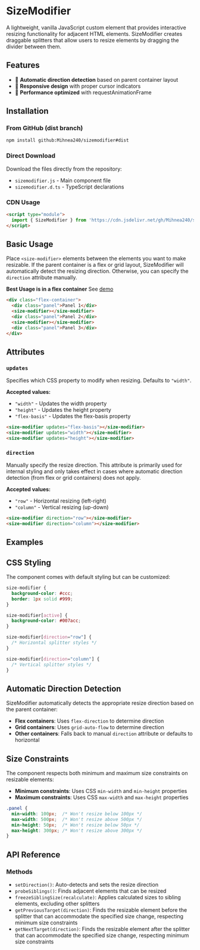 # SizeModifier

A lightweight, vanilla JavaScript custom element that provides interactive resizing functionality for adjacent HTML elements. SizeModifier creates draggable splitters that allow users to resize elements by dragging the divider between them.

## Features

- 🎨 **Automatic direction detection** based on parent container layout
- 📱 **Responsive design** with proper cursor indicators
- 🚀 **Performance optimized** with requestAnimationFrame

## Installation

### From GitHub (dist branch)
```bash
npm install github:Mihnea240/sizemodifier#dist
```

### Direct Download
Download the files directly from the repository:
- `sizemodifier.js` - Main component file
- `sizemodifier.d.ts` - TypeScript declarations

### CDN Usage
```html
<script type="module">
  import { SizeModifier } from 'https://cdn.jsdelivr.net/gh/Mihnea240/sizemodifier@dist/sizemodifier.js';
</script>
```



## Basic Usage

Place `<size-modifier>` elements between the elements you want to make resizable. If the parent container is a flex or grid layout, SizeModifier will automatically detect the resizing direction. Otherwise, you can specify the `direction` attribute manually.

**Best Usage is in a flex container**
See [demo](https://mihnea240.github.io/sizemodifier/example)

```html
<div class="flex-container">
  <div class="panel">Panel 1</div>
  <size-modifier></size-modifier>
  <div class="panel">Panel 2</div>
  <size-modifier></size-modifier>
  <div class="panel">Panel 3</div>
</div>
```

## Attributes

### `updates`

Specifies which CSS property to modify when resizing. Defaults to `"width"`.

**Accepted values:**
- `"width"` - Updates the width property
- `"height"` - Updates the height property  
- `"flex-basis"` - Updates the flex-basis property

```html
<size-modifier updates="flex-basis"></size-modifier>
<size-modifier updates="width"></size-modifier>
<size-modifier updates="height"></size-modifier>
```

### `direction`

Manually specify the resize direction. This attribute is primarily used for internal styling and only takes effect in cases where automatic direction detection (from flex or grid containers) does not apply.

**Accepted values:**
- `"row"` - Horizontal resizing (left-right)
- `"column"` - Vertical resizing (up-down)

```html
<size-modifier direction="row"></size-modifier>
<size-modifier direction="column"></size-modifier>
```

## Examples


## CSS Styling

The component comes with default styling but can be customized:

```css
size-modifier {
  background-color: #ccc;
  border: 1px solid #999;
}

size-modifier[active] {
  background-color: #007acc;
}

size-modifier[direction="row"] {
  /* Horizontal splitter styles */
}

size-modifier[direction="column"] {
  /* Vertical splitter styles */
}
```

## Automatic Direction Detection

SizeModifier automatically detects the appropriate resize direction based on the parent container:

- **Flex containers**: Uses `flex-direction` to determine direction
- **Grid containers**: Uses `grid-auto-flow` to determine direction  
- **Other containers**: Falls back to manual `direction` attribute or defaults to horizontal

## Size Constraints

The component respects both minimum and maximum size constraints on resizable elements:

- **Minimum constraints**: Uses CSS `min-width` and `min-height` properties
- **Maximum constraints**: Uses CSS `max-width` and `max-height` properties

```css
.panel {
  min-width: 100px;  /* Won't resize below 100px */
  max-width: 500px;  /* Won't resize above 500px */
  min-height: 50px;  /* Won't resize below 50px */
  max-height: 300px; /* Won't resize above 300px */
}
```

## API Reference

### Methods

- `setDirection()`: Auto-detects and sets the resize direction
- `probeSiblings()`: Finds adjacent elements that can be resized
- `freezeSiblingSize(recalculate)`: Applies calculated sizes to sibling elements, excluding other splitters
- `getPreviousTarget(direction)`: Finds the resizable element before the splitter that can accommodate the specified size change, respecting minimum size constraints
- `getNextTarget(direction)`: Finds the resizable element after the splitter that can accommodate the specified size change, respecting minimum size constraints 